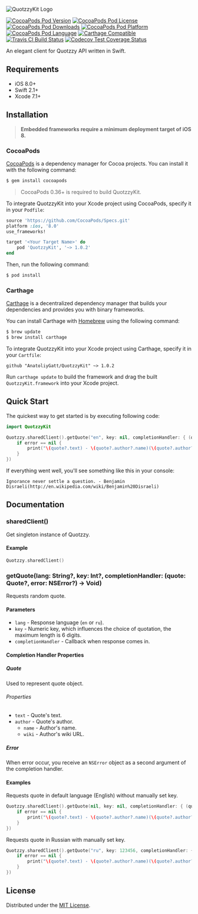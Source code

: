 ![QuotzzyKit Logo][logo]

[![CocoaPods Pod Version][cocoapods-pod-version-badge]][cocoapods-pod-url]
[![CocoaPods Pod License][cocoapods-pod-license-badge]][cocoapods-pod-license-url]
[![CocoaPods Pod Downloads][cocoapods-pod-downloads-badge]][cocoapods-pod-url]
[![CocoaPods Pod Platform][cocoapods-pod-platform-badge]][cocoapods-pod-url]
[![CocoaPods Pod Language][cocoapods-pod-language-badge]][cocoapods-pod-url]
[![Carthage Compatible][carthage-compatible-badge]][carthage-github-repository-url]
[![Travis CI Build Status][travis-ci-build-status-badge]][travis-ci-build-status-page-url]
[![Codecov Test Coverage Status][codecov-test-coverage-status-badge]][codecov-test-coverage-status-page-url]

An elegant client for Quotzzy API written in Swift.

## Requirements

- iOS 8.0+
- Swift 2.1+
- Xcode 7.1+

## Installation

> **Embedded frameworks require a minimum deployment target of iOS 8.**

### CocoaPods

[CocoaPods](http://cocoapods.org) is a dependency manager for Cocoa projects. You can install it with the following command:

```bash
$ gem install cocoapods
```

> CocoaPods 0.36+ is required to build QuotzzyKit.

To integrate QuotzzyKit into your Xcode project using CocoaPods, specify it in your `Podfile`:

```ruby
source 'https://github.com/CocoaPods/Specs.git'
platform :ios, '8.0'
use_frameworks!

target '<Your Target Name>' do
    pod 'QuotzzyKit', '~> 1.0.2'
end
```

Then, run the following command:

```bash
$ pod install
```

### Carthage

[Carthage](https://github.com/Carthage/Carthage) is a decentralized dependency manager that builds your dependencies and provides you with binary frameworks.

You can install Carthage with [Homebrew](http://brew.sh/) using the following command:

```bash
$ brew update
$ brew install carthage
```

To integrate QuotzzyKit into your Xcode project using Carthage, specify it in your `Cartfile`:

```ogdl
github "AnatoliyGatt/QuotzzyKit" ~> 1.0.2
```

Run `carthage update` to build the framework and drag the built `QuotzzyKit.framework` into your Xcode project.

## Quick Start

The quickest way to get started is by executing following code:

```swift
import QuotzzyKit

Quotzzy.sharedClient().getQuote("en", key: nil, completionHandler: { (quote: Quote?, error: NSError?) -> Void in
    if error == nil {
        print("\(quote?.text) - \(quote?.author?.name)(\(quote?.author?.wiki))")
    }
})
```

If everything went well, you'll see something like this in your console:

```
Ignorance never settle a question. - Benjamin Disraeli(http://en.wikipedia.com/wiki/Benjamin%20Disraeli)
```

## Documentation

### sharedClient()

Get singleton instance of Quotzzy.

#### Example

```swift
Quotzzy.sharedClient()
```

### getQuote(lang: String?, key: Int?, completionHandler: (quote: Quote?, error: NSError?) -> Void)

Requests random quote.

#### Parameters

- `lang` - Response language (`en` or `ru`).
- `key` - Numeric key, which influences the choice of quotation, the maximum length is 6 digits.
- `completionHandler` - Callback when response comes in.

#### Completion Handler Properties

##### Quote

Used to represent quote object.

###### Properties

- `text` - Quote's text.
- `author` - Quote's author.
    - `name` - Author's name.
    - `wiki` - Author's wiki URL.

##### Error

When error occur, you receive an `NSError` object as a second argument of the completion handler.

#### Examples

Requests quote in default language (English) without manually set key.

```swift
Quotzzy.sharedClient().getQuote(nil, key: nil, completionHandler: { (quote: Quote?, error: NSError?) -> Void in
    if error == nil {
        print("\(quote?.text) - \(quote?.author?.name)(\(quote?.author?.wiki))")
    }
})
```

Requests quote in Russian with manually set key.

```swift
Quotzzy.sharedClient().getQuote("ru", key: 123456, completionHandler: { (quote: Quote?, error: NSError?) -> Void in
    if error == nil {
        print("\(quote?.text) - \(quote?.author?.name)(\(quote?.author?.wiki))")
    }
})
```

## License

Distributed under the [MIT License](LICENSE).

[logo]: https://cldup.com/hDi4eNZ5hZ.png

[cocoapods-pod-url]: https://cocoapods.org/pods/QuotzzyKit

[cocoapods-pod-version-badge]: https://img.shields.io/cocoapods/v/QuotzzyKit.svg?style=flat-square

[cocoapods-pod-license-badge]: https://img.shields.io/cocoapods/l/QuotzzyKit.svg?style=flat-square
[cocoapods-pod-license-url]: http://opensource.org/licenses/MIT

[cocoapods-pod-downloads-badge]: https://img.shields.io/cocoapods/dm/QuotzzyKit.svg?style=flat-square

[cocoapods-pod-platform-badge]: https://img.shields.io/cocoapods/p/QuotzzyKit.svg?style=flat-square

[cocoapods-pod-language-badge]: https://img.shields.io/badge/language-swift-orange.svg?style=flat-square

[carthage-compatible-badge]: https://img.shields.io/badge/Carthage-compatible-4BC51D.svg?style=flat-square
[carthage-github-repository-url]: https://github.com/Carthage/Carthage

[travis-ci-build-status-badge]: https://img.shields.io/travis/AnatoliyGatt/QuotzzyKit.svg?style=flat-square
[travis-ci-build-status-page-url]: https://travis-ci.org/AnatoliyGatt/QuotzzyKit

[codecov-test-coverage-status-badge]: https://img.shields.io/codecov/c/github/AnatoliyGatt/QuotzzyKit.svg?style=flat-square
[codecov-test-coverage-status-page-url]: https://codecov.io/gh/AnatoliyGatt/QuotzzyKit
